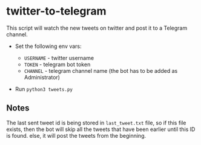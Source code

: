 # twitter-to-telegram

This script will watch the new tweets on twitter and post it to a Telegram channel.

* Set the following env vars:
  * `USERNAME` - twitter username
  * `TOKEN` - telegram bot token
  * `CHANNEL` - telegram channel name (the bot has to be added as Administrator)
  
* Run `python3 tweets.py`

## Notes

The last sent tweet id is being stored in `last_tweet.txt` file, so
if this file exists, then the bot will skip all the tweets that have been earlier 
until this ID is found. else, it will post the tweets from the beginning.
